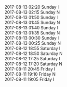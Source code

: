 2017-08-13 02:20 Sunday  I  
2017-08-13 02:15 Sunday  N  
2017-08-13 01:50 Sunday  I  
2017-08-13 01:45 Sunday  N  
2017-08-13 01:40 Sunday  I  
2017-08-13 01:35 Sunday  N  
2017-08-13 00:30 Sunday  I  
2017-08-13 00:25 Sunday  N  
2017-08-12 18:55 Saturday  I  
2017-08-12 18:50 Saturday  N  
2017-08-12 17:25 Saturday  I  
2017-08-12 17:20 Saturday  N  
2017-08-11 20:45 Friday  I  
2017-08-11 19:10 Friday  N  
2017-08-11 19:05 Friday  I  
